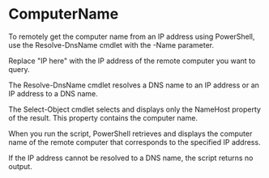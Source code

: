 # ComputerName
To remotely get the computer name from an IP address using PowerShell, use the Resolve-DnsName cmdlet with the -Name parameter.

Replace "IP here" with the IP address of the remote computer you want to query.

The Resolve-DnsName cmdlet resolves a DNS name to an IP address or an IP address to a DNS name.  

The Select-Object cmdlet selects and displays only the NameHost property of the result. This property contains the computer name.

When you run the script, PowerShell retrieves and displays the computer name of the remote computer that corresponds to the specified IP address.

If the IP address cannot be resolved to a DNS name, the script returns no output.
